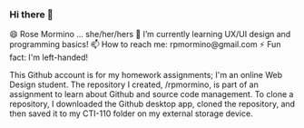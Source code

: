 ### Hi there 👋

<body>
😄 Rose Mormino ... she/her/hers
🌱 I’m currently learning UX/UI design and programming basics!
📫 How to reach me: rpmormino@gmail.com
⚡ Fun fact: I'm left-handed!

This Github account is for my homework assignments; I'm an online Web Design student.
The repository I created, /rpmormino, is part of an assignment to learn about Github and source code management. 
To clone a repository, I downloaded the Github desktop app, cloned the repository, and then saved it to my CTI-110 folder on my external storage device.
</body>
